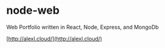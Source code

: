 # node-web
Web Portfolio written in React, Node, Express, and MongoDb


[http://alexl.cloud/](http://alexl.cloud/)
